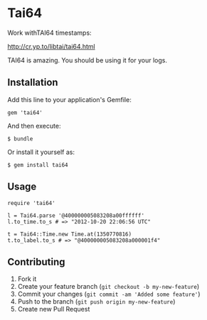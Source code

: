 # Tai64

Work withTAI64 timestamps:

  http://cr.yp.to/libtai/tai64.html

TAI64 is amazing. You should be using it for your logs.


## Installation

Add this line to your application's Gemfile:

    gem 'tai64'

And then execute:

    $ bundle

Or install it yourself as:

    $ gem install tai64


## Usage

    require 'tai64'

    l = Tai64.parse '@400000005083208a00ffffff'
    l.to_time.to_s # => "2012-10-20 22:06:56 UTC"

    t = Tai64::Time.new Time.at(1350770816)
    t.to_label.to_s # => "@400000005083208a000001f4"


## Contributing

1. Fork it
2. Create your feature branch (`git checkout -b my-new-feature`)
3. Commit your changes (`git commit -am 'Added some feature'`)
4. Push to the branch (`git push origin my-new-feature`)
5. Create new Pull Request
